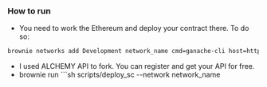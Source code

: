 ### How to run 

- You need to work the Ethereum and deploy your contract there. To do so:
```sh 
brownie networks add Development network_name cmd=ganache-cli host=http://127.0.0.1 fork=[URL] accounts=10 mnemonic=brownie port=8545
```
- I used ALCHEMY API to fork. You can register and get your API for free. 
- brownie run ```sh
  scripts/deploy_sc --network network_name
  ```
